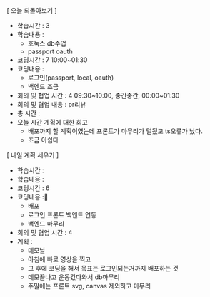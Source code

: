 [ 오늘 되돌아보기 ]

- 학습시간 : 3
- 학습내용 :
  - 호눅스 db수업
  - passport oauth
- 코딩시간 : 7 10:00~01:30
- 코딩내용 :
  - 로그인(passport, local, oauth)
  - 백엔드 조금
- 회의 및 협업 시간 : 4 09:30~10:00, 중간중간, 00:00~01:30
- 회의 및 협업 내용 : pr리뷰
- 총 시간 :
- 오늘 시간 계획에 대한 회고
  - 배포까지 할 계획이였는데 프론트가 마무리가 덜됬고 ts오류가 났다.
  - 조금 아쉽다

[ 내일 계획 세우기 ]

- 학습시간 :
- 학습내용 :
- 코딩시간 : 6
- 코딩내용 :
  - 배포
  - 로그인 프론트 백엔드 연동
  - 백엔드 마무리
- 회의 및 협업 시간 : 4
- 계획 :
  - 데모날
  - 아침에 바로 영상을 찍고
  - 그 후에 코딩을 해서 목표는 로그인되는거까지 배포하는 것
  - 데모끝나고 운동갔다와서 db마무리
  - 주말에는 프론트 svg, canvas 제외하고 마무리
